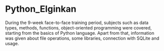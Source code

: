 # Python_Elginkan

During the 9-week face-to-face training period, subjects such as data types, methods, functions, object-oriented programming were covered, starting from the basics of Python language. Apart from that, information was given about file operations, some libraries, connection with SQLite and usage. 
